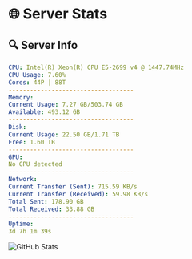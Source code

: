 # 🌐 Server Stats
## 🔍 Server Info
```yaml
CPU: Intel(R) Xeon(R) CPU E5-2699 v4 @ 1447.74MHz
CPU Usage: 7.60%
Cores: 44P | 88T
-----------------------------------
Memory:
Current Usage: 7.27 GB/503.74 GB
Available: 493.12 GB
-----------------------------------
Disk:
Current Usage: 22.50 GB/1.71 TB
Free: 1.60 TB
-----------------------------------
GPU:
No GPU detected
-----------------------------------
Network:
Current Transfer (Sent): 715.59 KB/s
Current Transfer (Received): 59.98 KB/s
Total Sent: 178.90 GB
Total Received: 33.88 GB
-----------------------------------
Uptime:
3d 7h 1m 39s
```
![GitHub Stats](https://img.shields.io/badge/Updated-2025-04-23_00:10:27-blue)